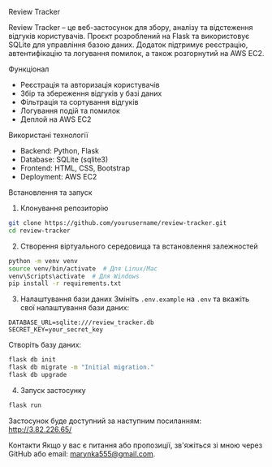 Review Tracker

Review Tracker – це веб-застосунок для збору, аналізу та відстеження відгуків користувачів. Проєкт розроблений на Flask та використовує SQLite для управління базою даних. Додаток підтримує реєстрацію, автентифікацію та логування помилок, а також розгорнутий на AWS EC2.

Функціонал
- Реєстрація та авторизація користувачів
- Збір та збереження відгуків у базі даних
- Фільтрація та сортування відгуків
- Логування подій та помилок
- Деплой на AWS EC2

Використані технології
- Backend: Python, Flask
- Database: SQLite (sqlite3)
- Frontend: HTML, CSS, Bootstrap
- Deployment: AWS EC2

Встановлення та запуск
1. Клонування репозиторію
```bash
git clone https://github.com/yourusername/review-tracker.git
cd review-tracker
```

2. Створення віртуального середовища та встановлення залежностей
```bash
python -m venv venv
source venv/bin/activate  # Для Linux/Mac
venv\Scripts\activate  # Для Windows
pip install -r requirements.txt
```

3. Налаштування бази даних
Змініть `.env.example` на `.env` та вкажіть свої налаштування бази даних:
```
DATABASE_URL=sqlite:///review_tracker.db
SECRET_KEY=your_secret_key
```

Створіть базу даних:
```bash
flask db init
flask db migrate -m "Initial migration."
flask db upgrade
```

4. Запуск застосунку
```bash
flask run
```

Застосунок буде доступний за наступним посиланням:
http://3.82.226.65/

Контакти
Якщо у вас є питання або пропозиції, зв'яжіться зі мною через GitHub або email: marynka555@gmail.com.